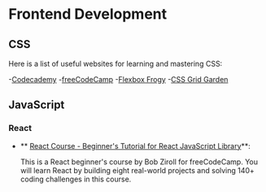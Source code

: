 # Frontend Development

## CSS

Here is a list of useful websites for learning and mastering CSS:

-[Codecademy](https://www.codecademy.com/learn/learn-css) -[freeCodeCamp](https://www.freecodecamp.org/learn/) -[Flexbox Frogy](https://flexboxfroggy.com/) -[CSS Grid Garden](https://cssgridgarden.com/)

## JavaScript

<h3>React</h3>

- ** [React Course - Beginner's Tutorial for React JavaScript Library](https://www.youtube.com/watch?v=bMknfKXIFA8&t=853s)**:

  This is a React beginner's course by Bob Ziroll for freeCodeCamp. You will learn React by building eight real-world projects and solving 140+ coding challenges in this course.
